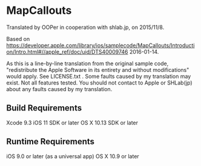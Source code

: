 # MapCallouts

Translated by OOPer in cooperation with shlab.jp, on 2015/11/8.

Based on
<https://developer.apple.com/library/ios/samplecode/MapCallouts/Introduction/Intro.html#//apple_ref/doc/uid/DTS40009746>
2016-01-14.

As this is a line-by-line translation from the original sample code, "redistribute the Apple Software in its entirety and without modifications" would apply. See LICENSE.txt .
Some faults caused by my translation may exist. Not all features tested.
You should not contact to Apple or SHLab(jp) about any faults caused by my translation.


## Build Requirements

Xcode 9.3
iOS 11 SDK or later
OS X 10.13 SDK or later


## Runtime Requirements

iOS 9.0 or later (as a universal app)
OS X 10.9 or later
